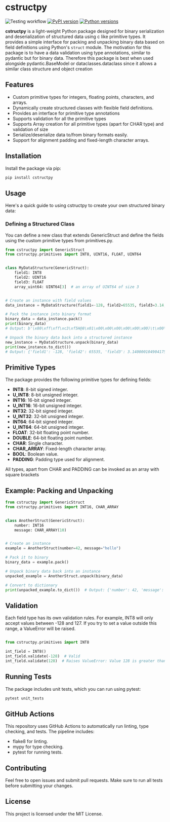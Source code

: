 # cstructpy

![Testing workflow](https://github.com/Maxim-Mushizky/cstructpy/actions/workflows/test-code.yml/badge.svg)
[![PyPI version](https://badge.fury.io/py/cstructpy.svg)](https://badge.fury.io/py/cstructpy)
[![Python versions](https://img.shields.io/pypi/pyversions/cstructpy)](https://pypi.org/project/cstructpy/)

**cstructpy** is a light-weight Python package designed for binary serialization and deserialization of structured data
using c like
primitive types. It provides a simple interface for packing and unpacking binary data based on field definitions using
Python's `struct` module.
The motivation for this package is to have a data validation using type annotations, similar to pydantic but for binary
data. Therefore this package is best when used alongside pydantic.BaseModel or dataclasses.dataclass since it allows a
similar class structure and object creation

## Features

- Custom primitive types for integers, floating points, characters, and arrays.
- Dynamically create structured classes with flexible field definitions.
- Provides an interface for primitive type annotations
- Supports validation for all the primitive types
- Supports Array creation for all primitive types (apart for CHAR type) and validation of size
- Serialize/deserialize data to/from binary formats easily.
- Support for alignment padding and fixed-length character arrays.

## Installation

Install the package via pip:

```bash
pip install cstructpy
```

## Usage

Here's a quick guide to using cstructpy to create your own structured binary data:

### Defining a Structured Class

You can define a new class that extends GenericStruct and define the fields using the custom primitive types from
primitives.py.

```python
from cstructpy import GenericStruct
from cstructpy.primitives import INT8, UINT16, FLOAT, UINT64


class MyDataStructure(GenericStruct):
    field1: INT8
    field2: UINT16
    field3: FLOAT
    array_uint64: UINT64[3]  # an array of UINT64 of size 3 


# Create an instance with field values
data_instance = MyDataStructure(field1=-128, field2=65535, field3=3.14, array_uint64=[312, 2345, 234212])

# Pack the instance into binary format
binary_data = data_instance.pack()
print(binary_data)
# Output: b'\x80\xff\xff\xc3\xf5H@8\x01\x00\x00\x00\x00\x00\x00)\t\x00\x00\x00\x00\x00\x00\xe4\x92\x03\x00\x00\x00\x00\x00'

# Unpack the binary data back into a structured instance
new_instance = MyDataStructure.unpack(binary_data)
print(new_instance.to_dict())
# Output: {'field1': -128, 'field2': 65535, 'field3': 3.140000104904175, 'array_uint64': (312, 2345, 234212)}


```

## Primitive Types

The package provides the following primitive types for defining fields:

* **INT8**: 8-bit signed integer.
* **U_INT8**: 8-bit unsigned integer.
* **INT16**: 16-bit signed integer.
* **U_INT16**: 16-bit unsigned integer.
* **INT32**: 32-bit signed integer.
* **U_INT32**: 32-bit unsigned integer.
* **INT64**: 64-bit signed integer.
* **U_INT64**: 64-bit unsigned integer.
* **FLOAT**: 32-bit floating point number.
* **DOUBLE**: 64-bit floating point number.
* **CHAR**: Single character.
* **CHAR_ARRAY**: Fixed-length character array.
* **BOOL**: Boolean value.
* **PADDING**: Padding type used for alignment.

All types, apart from CHAR and PADDING can be invoked as an array with square brackets

## Example: Packing and Unpacking

```python
from cstructpy import GenericStruct
from cstructpy.primitives import INT16, CHAR_ARRAY


class AnotherStruct(GenericStruct):
    number: INT16
    message: CHAR_ARRAY(10)


# Create an instance
example = AnotherStruct(number=42, message="hello")

# Pack it to binary
binary_data = example.pack()

# Unpack binary data back into an instance
unpacked_example = AnotherStruct.unpack(binary_data)

# Convert to dictionary
print(unpacked_example.to_dict())  # Output: {'number': 42, 'message': 'hello'}


```

## Validation

Each field type has its own validation rules. For example, INT8 will only accept values between -128 and 127. If you try
to set a value outside this range, a ValueError will be raised.

```python

from cstructpy.primitives import INT8

int_field = INT8()
int_field.validate(-128)  # Valid
int_field.validate(128)  # Raises ValueError: Value 128 is greater than maximum 127

```

## Running Tests

The package includes unit tests, which you can run using pytest:

```bash
pytest unit_tests
```

## GitHub Actions

This repository uses GitHub Actions to automatically run linting, type checking, and tests. The pipeline includes:

* flake8 for linting.
* mypy for type checking.
* pytest for running tests.

## Contributing

Feel free to open issues and submit pull requests. Make sure to run all tests before submitting your changes.

## License

This project is licensed under the MIT License.
